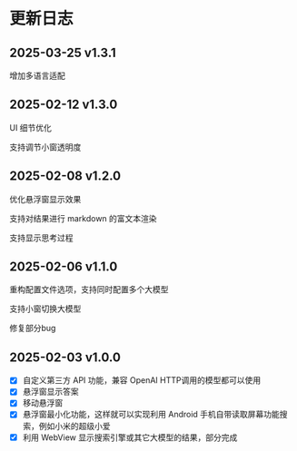 # 更新日志

## 2025-03-25 v1.3.1

增加多语言适配

## 2025-02-12 v1.3.0

UI 细节优化

支持调节小窗透明度

## 2025-02-08 v1.2.0

优化悬浮窗显示效果

支持对结果进行 markdown 的富文本渲染

支持显示思考过程

## 2025-02-06 v1.1.0

重构配置文件选项，支持同时配置多个大模型

支持小窗切换大模型

修复部分bug


## 2025-02-03 v1.0.0

- [x] 自定义第三方 API 功能，兼容 OpenAI HTTP调用的模型都可以使用
- [x] 悬浮窗显示答案
- [x] 移动悬浮窗
- [x] 悬浮窗最小化功能，这样就可以实现利用 Android 手机自带读取屏幕功能搜索，例如小米的超级小爱
- [x] 利用 WebView 显示搜索引擎或其它大模型的结果，部分完成